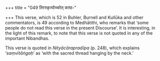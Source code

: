 +++
title = "049 तिरस्कृत्योच्चरेत् काष्ठ-"

+++
This verse, which is 52 in Buhler, Burnell and Kullūka and other
commentators, is 49 according to Medhātithi, who remarks that ‘some
people do not read this verse in the present Discourse’. It is
interesting, in the light of this remark, to note that this verse is not
quoted in any of the important Nibandhas.

This verse is quoted in *Nityācārapradīpa* (p. 248), which explains
‘*saṃvītāṅgaḥ*’ as ‘with the sacred thread hanging by the neck.’


